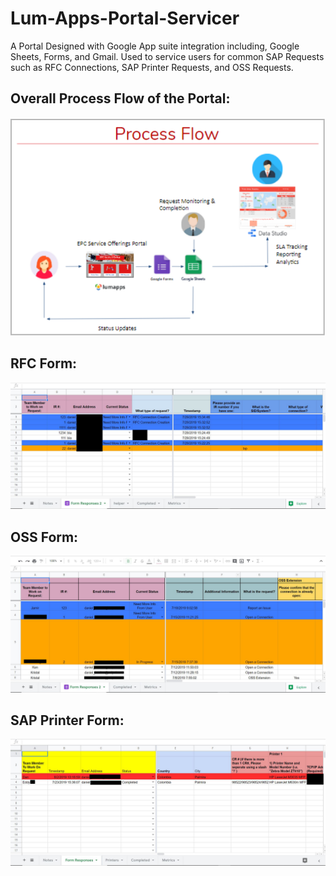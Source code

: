 # Lum-Apps-Portal-Servicer
A Portal Designed with Google App suite integration including, Google Sheets, Forms, and Gmail. Used to service users for common SAP Requests such as RFC Connections, SAP Printer Requests, and OSS Requests.

## Overall Process Flow of the Portal:
![Process Flow](https://github.com/AndyLin8/Lum-Apps-Portal-Servicer/blob/master/screenshots/Process%20Flow.PNG)


## RFC Form:
![RFC](https://github.com/AndyLin8/Lum-Apps-Portal-Servicer/blob/master/screenshots/RFC%20Example.png)

## OSS Form:
![OSS](https://github.com/AndyLin8/Lum-Apps-Portal-Servicer/blob/master/screenshots/OSS%20Example.png)

## SAP Printer Form:
![SAP](https://github.com/AndyLin8/Lum-Apps-Portal-Servicer/blob/master/screenshots/Printer%20Example.png)
